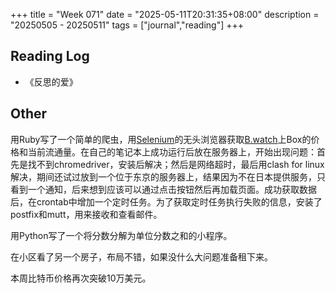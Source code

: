 +++
title = "Week 071"
date = "2025-05-11T20:31:35+08:00"
description = "20250505 - 20250511"
tags = ["journal","reading"]
+++

## Reading Log

* 《反思的爱》

## Other

用Ruby写了一个简单的爬虫，用[Selenium](https://www.selenium.dev/)的无头浏览器获取[B.watch](https://b.watch/#/)上Box的价格和当前流通量。在自己的笔记本上成功运行后放在服务器上，开始出现问题：首先是找不到chromedriver，安装后解决；然后是网络超时，最后用clash for linux解决，期间还试过放到一个位于东京的服务器上，结果因为不在日本提供服务，只看到一个通知，后来想到应该可以通过点击按钮然后再加载页面。成功获取数据后，在crontab中增加一个定时任务。为了获取定时任务执行失败的信息，安装了postfix和mutt，用来接收和查看邮件。

用Python写了一个将分数分解为单位分数之和的小程序。

在小区看了另一个房子，布局不错，如果没什么大问题准备租下来。

本周比特币价格再次突破10万美元。
